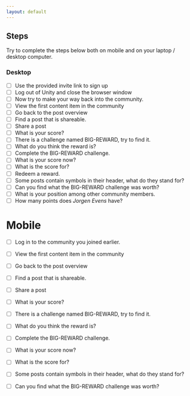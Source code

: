```yaml
---
layout: default
---
```


## Steps

Try to complete the steps below both on mobile and on your laptop / desktop computer.

### Desktop
- [ ] Use the provided invite link to sign up
- [ ] Log out of Unity and close the browser window
- [ ] Now try to make your way back into the community.
- [ ] View the first content item in the community
- [ ] Go back to the post overview
- [ ] Find a post that is shareable.
- [ ] Share a post
- [ ] What is your score?
- [ ] There is a challenge named BIG-REWARD, try to find it.
- [ ] What do you think the reward is?
- [ ] Complete the BIG-REWARD challenge.
- [ ] What is your score now?
- [ ] What is the score for?
- [ ] Redeem a reward.
- [ ] Some posts contain symbols in their header, what do they stand for?
- [ ] Can you find what the BIG-REWARD challenge was worth?
- [ ] What is your position among other community members.
- [ ] How many points does _Jorgen Evens_ have?

# Mobile
- [ ] Log in to the community you joined earlier.
- [ ] View the first content item in the community
- [ ] Go back to the post overview
- [ ] Find a post that is shareable.
- [ ] Share a post
- [ ] What is your score?
- [ ] There is a challenge named BIG-REWARD, try to find it.
- [ ] What do you think the reward is?
- [ ] Complete the BIG-REWARD challenge.
- [ ] What is your score now?
- [ ] What is the score for?
- [ ] Some posts contain symbols in their header, what do they stand for?
- [ ] Can you find what the BIG-REWARD challenge was worth?


